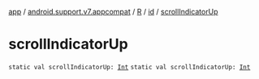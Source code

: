 [app](../../../index.md) / [android.support.v7.appcompat](../../index.md) / [R](../index.md) / [id](index.md) / [scrollIndicatorUp](.)

# scrollIndicatorUp

`static val scrollIndicatorUp: `[`Int`](https://kotlinlang.org/api/latest/jvm/stdlib/kotlin/-int/index.html)
`static val scrollIndicatorUp: `[`Int`](https://kotlinlang.org/api/latest/jvm/stdlib/kotlin/-int/index.html)